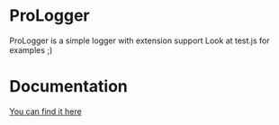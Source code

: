 <a name="Logger"></a>

# ProLogger
ProLogger is a simple logger with extension support
Look at test.js for examples ;)

# Documentation

[You can find it here](DOC.md)

